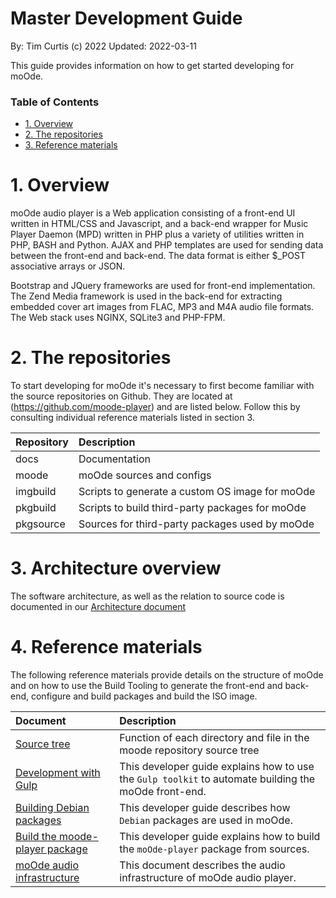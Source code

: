 Master Development Guide <!-- omit in toc -->
=============================================
By: Tim Curtis (c) 2022
Updated: 2022-03-11

This guide provides information on how to get started developing for moOde.

### Table of Contents <!-- omit in toc -->

- [1. Overview](#1-overview)
- [2. The repositories](#2-the-repositories)
- [3. Reference materials](#3-reference-materials)

# 1. Overview

moOde audio player is a Web application consisting of a front-end UI written in HTML/CSS and Javascript, and a back-end wrapper for Music Player Daemon (MPD) written in PHP plus a variety of utilities written in PHP, BASH and Python. AJAX and PHP templates are used for sending data between the front-end and back-end. The data format is either $_POST associative arrays or JSON.

Bootstrap and JQuery frameworks are used for front-end implementation. The Zend Media framework is used in the back-end for extracting embedded cover art images from FLAC, MP3 and M4A audio file formats. The Web stack uses NGINX, SQLite3 and PHP-FPM.

# 2. The repositories

To start developing for moOde it's necessary to first become familiar with the source repositories on Github. They are located at (https://github.com/moode-player) and are listed below. Follow this by consulting individual reference materials listed in section 3.

|Repository|Description|
| :- | :- |
|docs|Documentation|
|moode|moOde sources and configs|
|imgbuild|Scripts to generate a custom OS image for moOde|
|pkgbuild|Scripts to build third-party packages for moOde|
|pkgsource|Sources for third-party packages used by moOde|

# 3. Architecture overview

The software architecture, as well as the relation to source code is documented in our
[Architecture document]((https://github.com/moode-player/docs/blob/main/architecture.md))

# 4. Reference materials

The following reference materials provide details on the structure of moOde and on how to use the Build Tooling to generate the front-end and back-end, configure and build packages and build the ISO image.

|Document|Description|
| :- | :- |
|[Source tree](https://github.com/moode-player/docs/blob/main/moode_source_tree.md)|Function of each directory and file in the moode repository source tree|
|[Development with Gulp](https://github.com/moode-player/docs/blob/main/development_with_gulp.md)|This developer guide explains how to use the `Gulp toolkit` to automate building the moOde front-end.|
|[Building Debian packages](https://github.com/moode-player/docs/blob/main/building_debian_packages.md)|This developer guide describes how `Debian` packages are used in moOde.|
|[Build the moode-player package](https://github.com/moode-player/docs/blob/main/build_moode_player_package.md)|This developer guide explains how to build the `moOde-player` package from sources.|
|[moOde audio infrastructure](https://github.com/moode-player/docs/blob/main/moode_audio_infrastructure.md)|This document describes the audio infrastructure of moOde audio player.|
